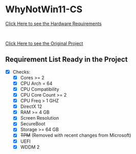 # WhyNotWin11-CS


[Click Here to see the Hardware Requirements](https://docs.microsoft.com/en-us/windows/whats-new/windows-11-requirements#hardware-requirements)

<br>

[Click Here to see the Original Project](https://github.com/rcmaehl/WhyNotWin11)


## Requirement List Ready in the Project

- [x] Checks:
    - [x] Cores >= 2
    - [X] CPU Arch = 64
    - [x] CPU Compatibility
    - [x] CPU Core Count >= 2
    - [x] CPU Freq > 1 GHZ
    - [x] DirectX 12 
    - [x] RAM >= 4 GB    
    - [x] Screen Resolution
    - [x] SecureBoot
    - [x] Storage >= 64 GB
    - [x] ~~TPM~~ (Removed with recent changes from Microsoft)
    - [x] UEFI
    - [x] WDDM 2

<!--
I have to plan to put a lot of if and else if in addition
-->
